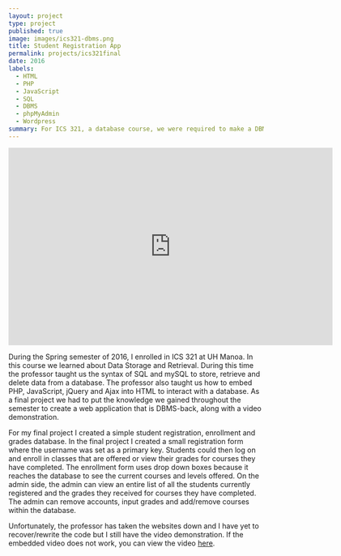 ```yaml
---
layout: project
type: project
published: true
image: images/ics321-dbms.png
title: Student Registration App
permalink: projects/ics321final
date: 2016
labels:
  - HTML
  - PHP
  - JavaScript
  - SQL
  - DBMS
  - phpMyAdmin
  - Wordpress
summary: For ICS 321, a database course, we were required to make a DBMS-backed Web App as a final project. For the final project, I used my knowledge on HTML, JavaScript, PHP and SQL to create a student registration app.
---
```


<center><iframe width="640" height="390" src="https://www.youtube.com/embed/lrF2E7t7txI" frameborder="0" allowfullscreen></iframe></center>

During the Spring semester of 2016, I enrolled in ICS 321 at UH Manoa. In this course we learned about Data Storage and Retrieval. During this time the professor taught us the syntax of SQL and mySQL to store, retrieve and delete data from a database. The professor also taught us how to embed PHP, JavaScript, jQuery and Ajax into HTML to interact with a database. As a final project we had to put the knowledge we gained throughout the semester to create a web application that is DBMS-back, along with a video demonstration.

For my final project I created a simple student registration, enrollment and grades database. In the final project I created a small registration form where the username was set as a primary key. Students could then log on and enroll in classes that are offered or view their grades for courses they have completed. The enrollment form uses drop down boxes because it reaches the database to see the current courses and levels offered. On the admin side, the admin can view an entire list of all the students currently registered and the grades they received for courses they have completed. The admin can remove accounts, input grades and add/remove courses within the database.

Unfortunately, the professor has taken the websites down and I have yet to recover/rewrite the code but I still have the video demonstration. If the embedded video does not work, you can view the video [here](https://youtu.be/lrF2E7t7txI).
<div style="height:50px;"></div>
